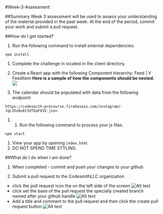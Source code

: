 #Week-3-Assessment

##Summary
Week 3 assessment will be used to assess your understanding of the material provided in the past week. At the end of the period, commit your work and submit a pull request.

##How do I get started?
1. Run the following command to install external dependencies:
````
npm install
````

1. Complete the challenge in located in the client directory.

1. Create a React app with the following Component hierarchy:
                  Feed
                    |
                    V
                  FeedItem
**Here is a sample of how the components should be nested.**
![](https://www.dropbox.com/s/lf38iqjec2nfjcs/instagram-feed_shrink.png?dl=1)
1. The calendar should be populated with data from the following endpoint:

````
https://codesmith-precourse.firebaseio.com/instagram/-JqL35o8u6t3dTQaFXSV.json
````
1. 1. Run the following command to process your js files.
````
npm start
````
1. View your app by opening ```index.html```
1. DO NOT SPEND TIME STYLING.

##What do I do when I am done?
1. When completed - commit and push your changes to your github

2. Submit a pull request to the CodesmithLLC organization

  - click the pull request icon the on the left side of the screen ![Alt text](http://u.cubeupload.com/codesmith/howtopullrequest.png)
  - click set the base of the pull request the specially created branch named after your github handle ![Alt text](http://u.cubeupload.com/codesmith/howtopullrequest2.png)
  - Add a title and comment to the pull request and then click the create pull request button ![Alt text](http://u.cubeupload.com/codesmith/howtopullrequest3.png)
